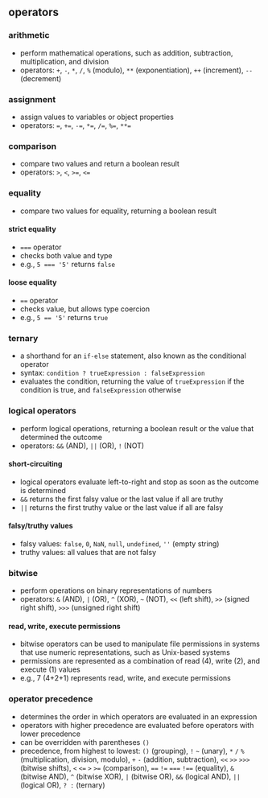 ## operators

### arithmetic

- perform mathematical operations, such as addition, subtraction, multiplication, and division
- operators: `+`, `-`, `*`, `/`, `%` (modulo), `**` (exponentiation), `++` (increment), `--` (decrement)

### assignment

- assign values to variables or object properties
- operators: `=`, `+=`, `-=`, `*=`, `/=`, `%=`, `**=`

### comparison

- compare two values and return a boolean result
- operators: `>`, `<`, `>=`, `<=`

### equality

- compare two values for equality, returning a boolean result

#### strict equality

- `===` operator
- checks both value and type
- e.g., `5 === '5'` returns `false`

#### loose equality

- `==` operator
- checks value, but allows type coercion
- e.g., `5 == '5'` returns `true`

### ternary

- a shorthand for an `if-else` statement, also known as the conditional operator
- syntax: `condition ? trueExpression : falseExpression`
- evaluates the condition, returning the value of `trueExpression` if the condition is true, and `falseExpression` otherwise

### logical operators

- perform logical operations, returning a boolean result or the value that determined the outcome
- operators: `&&` (AND), `||` (OR), `!` (NOT)

#### short-circuiting

- logical operators evaluate left-to-right and stop as soon as the outcome is determined
- `&&` returns the first falsy value or the last value if all are truthy
- `||` returns the first truthy value or the last value if all are falsy

#### falsy/truthy values

- falsy values: `false`, `0`, `NaN`, `null`, `undefined`, `''` (empty string)
- truthy values: all values that are not falsy

### bitwise

- perform operations on binary representations of numbers
- operators: `&` (AND), `|` (OR), `^` (XOR), `~` (NOT), `<<` (left shift), `>>` (signed right shift), `>>>` (unsigned right shift)

#### read, write, execute permissions

- bitwise operators can be used to manipulate file permissions in systems that use numeric representations, such as Unix-based systems
- permissions are represented as a combination of read (4), write (2), and execute (1) values
- e.g., 7 (4+2+1) represents read, write, and execute permissions

### operator precedence

- determines the order in which operators are evaluated in an expression
- operators with higher precedence are evaluated before operators with lower precedence
- can be overridden with parentheses `()`
- precedence, from highest to lowest: `()` (grouping), `!` `~` (unary), `*` `/` `%` (multiplication, division, modulo), `+` `-` (addition, subtraction), `<<` `>>` `>>>` (bitwise shifts), `<` `<=` `>` `>=` (comparison), `==` `!=` `===` `!==` (equality), `&` (bitwise AND), `^` (bitwise XOR), `|` (bitwise OR), `&&` (logical AND), `||` (logical OR), `? :` (ternary)
